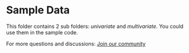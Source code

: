 # Sample Data

This folder contains 2 sub folders: *univariate* and *multivariate*. You could use them in the sample code.

For more questions and discussions:
[Join our community]('https://aka.ms/adadvisorsjoin')